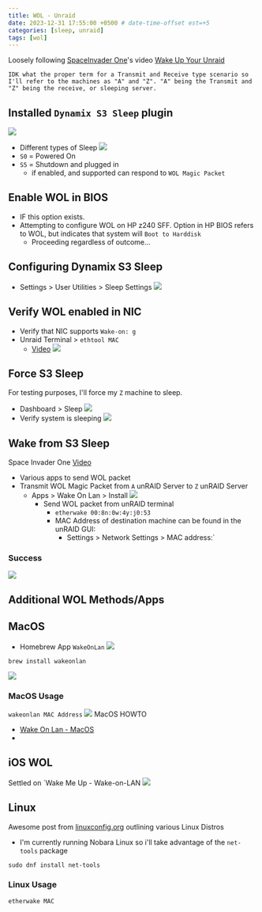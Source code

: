 ```yaml
---
title: WOL - Unraid
date: 2023-12-31 17:55:00 +0500 # date-time-offset est=+5
categories: [sleep, unraid]
tags: [wol]
--- 
```


Loosely following [SpaceInvader One](https://twitter.com/spaceinvader__1)'s video [Wake Up Your Unraid](https://www.youtube.com/watch?v=lBxQcU1MPY0&t=1191s)

```text
IDK what the proper term for a Transmit and Receive type scenario so I'll refer to the machines as "A" and "Z". "A" being the Transmit and "Z" being the receive, or sleeping server. 
```

## Installed `Dynamix S3 Sleep` plugin

![](/assets/posts/2023-12-31/Pasted-image-20231231145323.png)

- Different types of Sleep
![](/assets/posts/2023-12-31/Pasted-image-20231231150232.png)
- `S0` = Powered On
- `S5` = Shutdown and plugged in
  - if enabled, and supported can respond to `WOL Magic Packet`

## Enable WOL in BIOS

- IF this option exists.
- Attempting to configure WOL on HP z240 SFF. Option in HP BIOS refers to WOL, but indicates that system will `Boot to Harddisk`
  - Proceeding regardless of outcome...

## Configuring Dynamix S3 Sleep

- Settings > User Utilities > Sleep Settings
![](/assets/posts/2023-12-31/Pasted-image-20231231154722.png)

## Verify WOL enabled in NIC

- Verify that NIC supports `Wake-on: g`
- Unraid Terminal > `ethtool MAC`
 	- [Video](https://youtu.be/lBxQcU1MPY0?t=1018)
![](/assets/posts/2023-12-31/Pastedimage20231231155649.png)

## Force S3 Sleep

For testing purposes, I'll force my `Z` machine to sleep.

- Dashboard > Sleep
  ![](/assets/posts/2023-12-31/Pasted-image-20231231162211.png)
- Verify system is sleeping
![](/assets/posts/2023-12-31//Pasted-image-20231231162104.png)

## Wake from S3 Sleep

Space Invader One [Video](https://youtu.be/lBxQcU1MPY0?si=tO_lcbJiDRySRlXk&t=1317)

- Various apps to send WOL packet
- Transmit WOL Magic Packet from  `A` unRAID Server to `Z` unRAID Server
  - Apps > Wake On Lan > Install
![](/assets/posts/2023-12-31/Pastedimage20231231161055.png)
    - Send WOL packet from unRAID terminal
      - `etherwake 00:8n:0w:4y:j0:53`
      - MAC Address of destination machine can be found in the unRAID GUI:
        - Settings > Network Settings > MAC address:`

### Success

![](/assets/posts/2023-12-31/Pasted-image-20231231162552.png)

## Additional WOL Methods/Apps

## MacOS

- Homebrew App `WakeOnLan`
![](/assets/posts/2023-12-31/Pasted-image-20231231171958.png)

```
brew install wakeonlan
```

![](/assets/posts/2023-12-31/Pasted-image-20231231172644.png)

### MacOS Usage

`wakeonlan MAC Address`
![](/assets/posts/2023-12-31/Pasted-image-20231231184621.png)
MacOS HOWTO

- [Wake On Lan - MacOS](https://www.cyberciti.biz/faq/apple-os-x-wake-on-lancommand-line-utility/)
-

## iOS WOL

Settled on `Wake Me Up - Wake-on-LAN
![](/assets/posts/2023-12-31/Pasted-image-20231231182152.png)

## Linux

Awesome post from [linuxconfig.org](https://linuxconfig.org/introduction-to-wake-on-lan) outlining various Linux Distros

- I'm currently running Nobara Linux so i'll take advantage of the `net-tools` package

```text
sudo dnf install net-tools
```

### Linux Usage

```text
etherwake MAC
```
